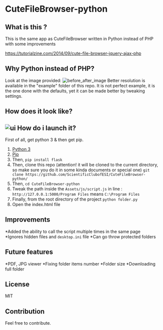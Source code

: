 
CuteFileBrowser-python
======

What is this ?
------

This is the same app as CuteFileBrowser written in Python instead of PHP with some improvements

https://tutorialzine.com/2014/09/cute-file-browser-jquery-ajax-php

Why Python instead of PHP?
------
Look at the image provided:
![before_after_image](https://github.com/delneg/noteshrinker-django/blob/master/example/before_after.jpg?raw=true "Before-After")
Better resolution is available in the "example" folder of this repo. It is not perfect example, it is the one done with the defaults,
yet it can be made better by tweaking settings.

How does it look like?
------
![ui](https://github.com/delneg/noteshrinker-django/blob/master/example/ui.jpg?raw=true "UI")
How do i launch it?
------

First of all, get python 3 & then get pip.

1. [Python 3](https://www.python.org/downloads/)
2. [Pip](https://pip.pypa.io/en/stable/installing/)
3. Then, ```pip install flask```
4. Then, clone this repo (attention! it will be cloned to the current directory, so make sure you do it in some kinda documents or special one) ```git clone https://github.com/ScientificClubofESI/CuteFileBrowser-python/ ```
5. Then, ```cd CuteFileBrowser-python```
6. Tweak the path inside the ```Assets/js/script.js``` in line :
```http://127.0.0.1:5000/Program Files``` means ```C:\Program Files```
7. Finally,  from the root directory of the project ```python folder.py```
8. Open the index.html file


Improvements
------
*Added the ability to call the script multiple times in the same page
*Ignores hidden files and ```desktop.ini``` file
*Can go throw protected folders 

Future features
------
*PDF, JPG viewer
*Fixing folder items number
*Folder size
*Downloading full folder

License
------
MIT

Contribution
------
Feel free to contribute.
